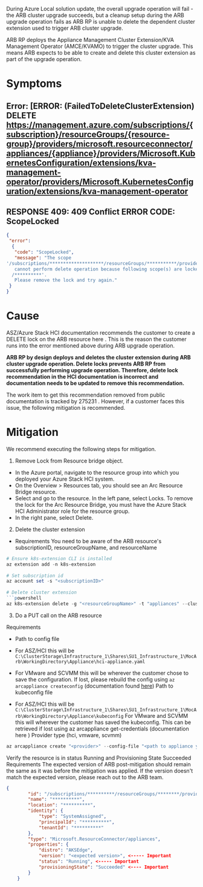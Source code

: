 During Azure Local solution update, the overall upgrade operation will fail - the ARB cluster upgrade succeeds, but a cleanup setup during the ARB upgrade operation fails as ARB RP is unable to delete the dependent cluster extension used to trigger ARB cluster upgrade.

ARB RP deploys the Appliance Management Cluster Extension/KVA Management Operator (AMCE/KVAMO) to trigger the cluster upgrade. This means ARB expects to be able to create and delete this cluster extension as part of the upgrade operation.

# Symptoms

Error: [ERROR: (FailedToDeleteClusterExtension) DELETE https://management.azure.com/subscriptions/{subscription}/resourceGroups/{resource-group}/providers/microsoft.resourceconnector/appliances/{appliance}/providers/Microsoft.KubernetesConfiguration/extensions/kva-management-operator/providers/Microsoft.KubernetesConfiguration/extensions/kva-management-operator 
--------------------------------------------------------------------------------
RESPONSE 409: 409 Conflict ERROR CODE: ScopeLocked
--------------------------------------------------------------------------------

```json
{  
 "error":
  {     
   "code": "ScopeLocked",     
   "message": "The scope 
'/subscriptions/********************/resourceGroups/***********/providers/microsoft.resourceconnector/appliances/**********/providers/Microsoft.KubernetesConfiguration/extensions/kva-management-operator' 
   cannot perform delete operation because following scope(s) are locked: '/subscriptions/********************/resourceGroups/***********/providers/microsoft.resourceconnector/appliances 
  /**********'. 
   Please remove the lock and try again."   
 } 
}
```
# Cause
ASZ/Azure Stack HCI documentation recommends the customer to create a DELETE lock on the ARB resource here . This is the reason the customer runs into the error mentioned above during ARB upgrade operation.

**ARB RP by design deploys and deletes the cluster extension during ARB cluster upgrade operation. Delete locks prevents ARB RP from successfully performing upgrade operation. Therefore, delete lock recommendation in the HCI documentation is incorrect and documentation needs to be updated to remove this recommendation.**

The work item to get this recommendation removed from public documentation is tracked by 275231 . However, if a customer faces this issue, the following mitigation is recommended.

# Mitigation

 We recommend executing the following steps for mitigation.

1. Remove Lock from Resource bridge object.
* In the Azure portal, navigate to the resource group into which you deployed your Azure Stack HCI system.
* On the Overview > Resources tab, you should see an Arc Resource Bridge resource.
* Select and go to the resource. In the left pane, select Locks. To remove the lock for the Arc Resource Bridge, you must have the Azure Stack HCI Administrator role for the resource group.
* In the right pane, select Delete.

2. Delete the cluster extension

* Requirements
You need to be aware of the ARB resource's subscriptionID, resourceGroupName, and resourceName

```powershell
# Ensure k8s-extension CLI is installed
az extension add -n k8s-extension
    
# Set subscription id
az account set -s "<subscriptionID>"
    
# Delete cluster extension
```powershell
az k8s-extension delete -g "<resourceGroupName>" -t "appliances" --cluster-name "<resourceName>" --name "kva-management-operator"
```
3. Do a PUT call on the ARB resource

Requirements
* Path to config file

* For ASZ/HCI this will be ``C:\ClusterStorage\Infrastructure_1\Shares\SU1_Infrastructure_1\MocArb\WorkingDirectory\Appliance\hci-appliance.yaml``
* For VMware and SCVMM this will be wherever the customer chose to save the configuration. If lost, please rebuild the config using ``az arcappliance createconfig`` (documentation found [here](https://learn.microsoft.com/en-us/cli/azure/arcappliance/createconfig))
Path to kubeconfig file
* For ASZ/HCI this will be ``C:\ClusterStorage\Infrastructure_1\Shares\SU1_Infrastructure_1\MocArb\WorkingDirectory\Appliance\kubeconfig``
For VMware and SCVMM this will wherever the customer has saved the kubeconfig.
This can be retrieved if lost using az arcappliance get-credentials (documentation here )
Provider type (hci, vmware, scvmm)

```powershell
az arcappliance create "<provider>" --config-file "<path to appliance yaml>" --kubeconfig "<path to kubeconfig>"
```
Verify the resource is in status Running and Provisioning State Succeeded
Requirements
The expected version of ARB post-mitigation should remain the same as it was before the mitigation was applied. If the version doesn't match the expected version, please reach out to the ARB team.

```json
{
        "id": "/subscriptions/**********/resourceGroups/********/providers/Microsoft.ResourceConnector/appliances/****",
        "name": "**********",
        "location": "**********",
        "identity": {
            "type": "SystemAssigned",
            "principalId": "**********",
            "tenantId": "**********"
        },
        "type": "Microsoft.ResourceConnector/appliances",
        "properties": {
            "distro": "AKSEdge",
            "version": "<expected version>", <----- Important
            "status": "Running", <----- Important
            "provisioningState": "Succeeded" <---- Important
        }
    }
```
